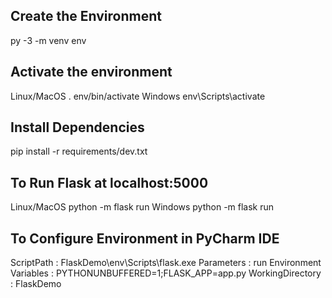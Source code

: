 <h2>Create the Environment</h2>
py -3 -m venv env

<h2>Activate the environment</h2>
Linux/MacOS
. env/bin/activate
Windows
env\Scripts\activate

<h2>Install Dependencies</h2>
pip install -r requirements/dev.txt

<h2>To Run Flask at localhost:5000</h2>
Linux/MacOS
python -m flask run
Windows
python -m flask run

<h2>To Configure Environment in PyCharm IDE</h2>
ScriptPath : FlaskDemo\env\Scripts\flask.exe
Parameters : run
Environment Variables : PYTHONUNBUFFERED=1;FLASK_APP=app.py
WorkingDirectory : FlaskDemo